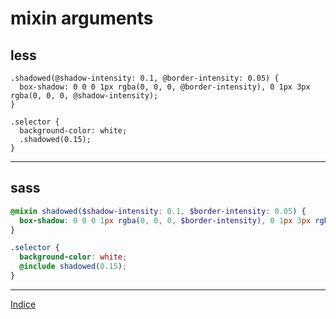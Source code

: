 # mixin arguments

## less

```less
.shadowed(@shadow-intensity: 0.1, @border-intensity: 0.05) {
  box-shadow: 0 0 0 1px rgba(0, 0, 0, @border-intensity), 0 1px 3px rgba(0, 0, 0, @shadow-intensity);
}

.selector {
  background-color: white;
  .shadowed(0.15);
}
```

----

## sass

```scss
@mixin shadowed($shadow-intensity: 0.1, $border-intensity: 0.05) {
  box-shadow: 0 0 0 1px rgba(0, 0, 0, $border-intensity), 0 1px 3px rgba(0, 0, 0, $shadow-intensity);
}

.selector {
  background-color: white;
  @include shadowed(0.15);
}
```

---

[Indice](README.md#lezioni)
